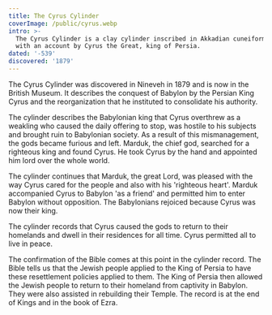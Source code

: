```yaml
---
title: The Cyrus Cylinder
coverImage: /public/cyrus.webp
intro: >-
  The Cyrus Cylinder is a clay cylinder inscribed in Akkadian cuneiform script
  with an account by Cyrus the Great, king of Persia.
dated: '-539'
discovered: '1879'
---
```


The Cyrus Cylinder was discovered in Nineveh in 1879 and is now in the British Museum. It describes the conquest of Babylon by the Persian King Cyrus and the reorganization that he instituted to consolidate his authority.

The cylinder describes the Babylonian king that Cyrus overthrew as a weakling who caused the daily offering to stop, was hostile to his subjects and brought ruin to Babylonian society. As a result of this mismanagement, the gods became furious and left. Marduk, the chief god, searched for a righteous king and found Cyrus. He took Cyrus by the hand and appointed him lord over the whole world.

The cylinder continues that Marduk, the great Lord, was pleased with the way Cyrus cared for the people and also with his 'righteous heart'. Marduk accompanied Cyrus to Babylon 'as a friend' and permitted him to enter Babylon without opposition. The Babylonians rejoiced because Cyrus was now their king.

The cylinder records that Cyrus caused the gods to return to their homelands and dwell in their residences for all time. Cyrus permitted all to live in peace.

The confirmation of the Bible comes at this point in the cylinder record. The Bible tells us that the Jewish people applied to the King of Persia to have these resettlement policies applied to them. The King of Persia then allowed the Jewish people to return to their homeland from captivity in Babylon. They were also assisted in rebuilding their Temple. The record is at the end of Kings and in the book of Ezra.
